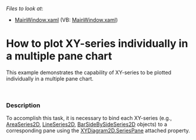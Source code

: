 <!-- default file list -->
*Files to look at*:

* [MainWindow.xaml](./CS/WpfApplication/MainWindow.xaml) (VB: [MainWindow.xaml](./VB/WpfApplication/MainWindow.xaml))
<!-- default file list end -->
# How to plot XY-series individually in a multiple pane chart


<p>This example demonstrates the capability of XY-series to be plotted individually in a multiple pane chart.</p><br />



<h3>Description</h3>

<p>To accomplish this task, it is necessary to bind each XY-series (e.g., <a href="http://help.devexpress.com/#WPF/clsDevExpressXpfChartsAreaSeries2Dtopic"><u>AreaSeries2D</u></a>, <a href="http://help.devexpress.com/#WPF/clsDevExpressXpfChartsLineSeries2Dtopic"><u>LineSeries2D</u></a>, <a href="http://help.devexpress.com/#WPF/clsDevExpressXpfChartsBarSideBySideSeries2Dtopic"><u>BarSideBySideSeries2D</u></a> objects) to a corresponding pane using the <a href="http://help.devexpress.com/#WPF/DevExpressXpfChartsXYDiagram2D_SeriesPanetopic"><u>XYDiagram2D.SeriesPane</u></a> attached property. </p>

<br/>


